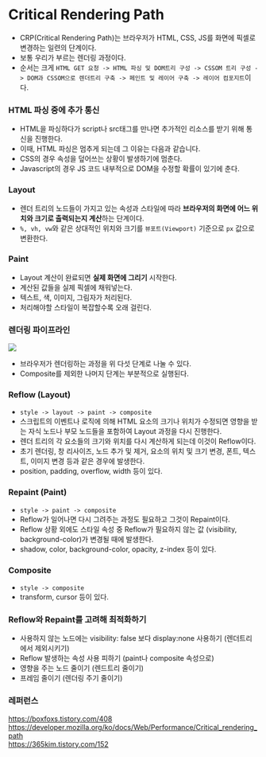 # Critical Rendering Path

- CRP(Critical Rendering Path)는 브라우저가 HTML, CSS, JS를 화면에 픽셀로 변경하는 일련의 단계이다.
- 보통 우리가 부르는 렌더링 과정이다.
- 순서는 크게 `HTML GET 요청 -> HTML 파싱 및 DOM트리 구성 -> CSSOM 트리 구성 -> DOM과 CSSOM으로 렌더트리 구축 -> 페인트 및 레이어 구축 -> 레이어 컴포지트`이다.

### HTML 파싱 중에 추가 통신

- HTML을 파싱하다가 script나 src태그를 만나면 추가적인 리소스를 받기 위해 통신을 진행한다.
- 이때, HTML 파싱은 멈추게 되는데 그 이유는 다음과 같습니다.
- CSS의 경우 속성을 덮어쓰는 상황이 발생하기에 멈춘다.
- Javascript의 경우 JS 코드 내부적으로 DOM을 수정할 확률이 있기에 춘다.

### Layout

- 렌더 트리의 노드들이 가지고 있는 속성과 스타일에 따라 **브라우저의 화면에 어느 위치와 크기로 출력되는지 계산**하는 단계이다.
- `%, vh, vw`와 같은 상대적인 위치와 크기를 `뷰포트(Viewport)` 기준으로 `px` 값으로 변환한다.

### Paint

- Layout 계산이 완료되면 **실제 화면에 그리기** 시작한다.
- 계산된 값들을 실제 픽셀에 채워넣는다.
- 텍스트, 색, 이미지, 그림자가 처리된다.
- 처리해야할 스타일이 복잡할수록 오래 걸린다.

### 렌더링 파이프라인

![](https://i.imgur.com/YKcXwww.png)

- 브라우저가 렌더링하는 과정을 위 다섯 단계로 나눌 수 있다.
- Composite를 제외한 나머지 단계는 부분적으로 실행된다.

### Reflow (Layout)

- `style -> layout -> paint -> composite`
- 스크립트의 이벤트나 로직에 의해 HTML 요소의 크기나 위치가 수정되면 영향을 받는 자식 노드나 부모 노드들을 포함하여 Layout 과정을 다시 진행한다.
- 렌더 트리의 각 요소들의 크기와 위치를 다시 계산하게 되는데 이것이 Reflow이다.
- 초기 렌더링, 창 리사이즈, 노드 추가 및 제거, 요소의 위치 및 크기 변경, 폰트, 텍스트, 이미지 변경 등과 같은 경우에 발생한다.
- position, padding, overflow, width 등이 있다.

### Repaint (Paint)

- `style -> paint -> composite`
- Reflow가 일어나면 다시 그려주는 과정도 필요하고 그것이 Repaint이다.
- Reflow 상황 외에도 스타일 속성 중 Reflow가 필요하지 않는 값 (visibility, background-color)가 변경될 때에 발생한다.
- shadow, color, background-color, opacity, z-index 등이 있다.

### Composite

- `style -> composite`
- transform, cursor 등이 있다.

### Reflow와 Repaint를 고려해 최적화하기

- 사용하지 않는 노드에는 visibility: false 보다 display:none 사용하기 (렌더트리에서 제외시키기)
- Reflow 발생하는 속성 사용 피하기 (paint나 composite 속성으로)
- 영향을 주는 노드 줄이기 (렌드트리 줄이기)
- 프레임 줄이기 (렌더링 주기 줄이기)

### 레퍼런스

https://boxfoxs.tistory.com/408  
https://developer.mozilla.org/ko/docs/Web/Performance/Critical_rendering_path  
https://365kim.tistory.com/152
